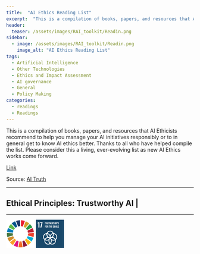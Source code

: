 ```yaml
---
title:  "AI Ethics Reading List"  
excerpt:  "This is a compilation of books, papers, and resources that AI Ethicists recommend to help you manage your AI initiatives responsibly or to in general get to know AI ethics better. Thanks to all who have helped compile the list. Please consi (...)"  
header:
  teaser: /assets/images/RAI_toolkit/Readin.png
sidebar:
  - image: /assets/images/RAI_toolkit/Readin.png
    image_alt: "AI Ethics Reading List"
tags:
  - Artificial Intelligence
  - Other Technologies
  - Ethics and Impact Assessment
  - AI governance
  - General
  - Policy Making
categories:
  - readings
  - Readings
---
```

This is a compilation of books, papers, and resources that AI Ethicists recommend to help you manage your AI initiatives responsibly or to in general get to know AI ethics better. Thanks to all who have helped compile the list. Please consider this a living, ever-evolving list as new AI Ethics works come forward.

[Link](https://www.aitruth.org/aiethics-readinglist/)

Source: [AI Truth](https://www.aitruth.org/about)

<hr>
<h2>Ethical Principles: Trustworthy AI | </h2>
<hr>

<img src="/assets/images/sdg/SDG_Wheel_WEB/SDG_Wheel_WEB.png" width="15%"/>
<img src="/assets/images/sdg/SDG_Icons_2019_WEB/E-WEB-Goal-17.png" Width = "15%"/>
